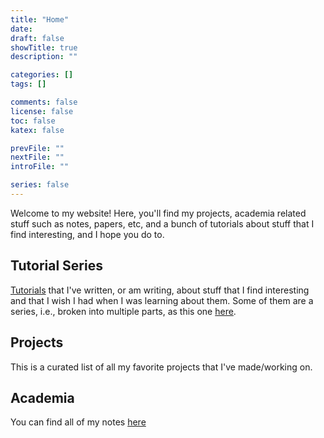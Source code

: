 ```yaml
---
title: "Home"
date:
draft: false
showTitle: true
description: ""

categories: []
tags: []

comments: false
license: false
toc: false
katex: false

prevFile: ""
nextFile: ""
introFile: ""

series: false
---
```


Welcome to my website! Here, you'll find my projects, academia related stuff
such as notes, papers, etc, and a bunch of tutorials about stuff that I find
interesting, and I hope you do to.

## Tutorial Series

[Tutorials](/tutorials) that I've written, or am writing, about stuff that I
find interesting and that I wish I had when I was learning about them. Some of
them are a series, i.e., broken into multiple parts, as this one
[here](/tutorials/latex-notes/post-00).

## Projects

This is a curated list of all my favorite projects that I've made/working on.

## Academia

You can find all of my notes [here](/notes)
